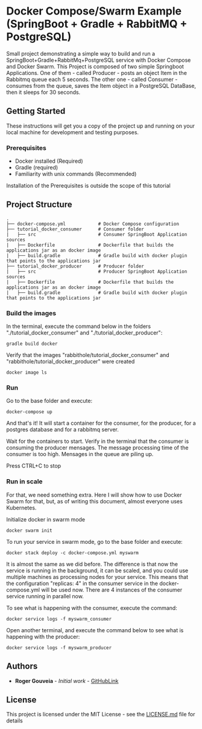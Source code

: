 # Docker Compose/Swarm Example (SpringBoot + Gradle + RabbitMQ + PostgreSQL)

Small project demonstrating a simple way to build and run a SpringBoot+Gradle+RabbitMq+PostgreSQL service with Docker Compose and Docker Swarm. This Project is composed of two simple Springboot Applications. One of them - called Producer - posts an object Item in the Rabbitmq queue each 5 seconds. The other one - called Consumer - consumes from the queue, saves the Item object in a PostgreSQL DataBase, then it sleeps for 30 seconds.

## Getting Started

These instructions will get you a copy of the project up and running on your local machine for development and testing purposes.

### Prerequisites

* Docker installed (Required)
* Gradle (required)
* Familiarity with unix commands (Recommended)

Installation of the Prerequisites is outside the scope of this tutorial

## Project Structure
```
.
├── docker-compose.yml            # Docker Compose configuration
├── tutorial_docker_consumer      # Consumer folder
|   ├── src                       # Consumer SpringBoot Application sources
|   ├── Dockerfile                # Dockerfile that builds the applications jar as an docker image
|   ├── build.gradle              # Gradle build with docker plugin that points to the applications jar
├── tutorial_docker_producer      # Producer folder
|   ├── src                       # Producer SpringBoot Application sources
|   ├── Dockerfile                # Dockerfile that builds the applications jar as an docker image
|   ├── build.gradle              # Gradle build with docker plugin that points to the applications jar
```


### Build the images

In the terminal, execute the command below in the folders "./tutorial_docker_consumer" and "./tutorial_docker_producer":
```
gradle build docker
```

Verify that the images "rabbithole/tutorial_docker_consumer" and "rabbithole/tutorial_docker_producer" were created
```
docker image ls
```

### Run

Go to the base folder and execute:
```
docker-compose up
```
And that's it! It will start a container for the consumer, for the producer, for a postgres database and for a rabbitmq server.

Wait for the containers to start.  Verify in the terminal that the consumer is consuming the producer mensages. The message processing time of the consumer is too high. Mensages in the queue are piling up.

Press CTRL+C to stop


### Run in scale

For that, we need something extra. Here I will show how to use Docker Swarm for that, but, as of writing this document, almost everyone uses Kubernetes.


Initialize docker in swarm mode
```
docker swarm init
```

To run your service in swarm mode, go to the base folder and execute:
```
docker stack deploy -c docker-compose.yml myswarm
```

It is almost the same as we did before. The difference is that now the service is running in the background, it can be scaled, and you could use multiple machines as processing nodes for your service. This means that the configuration "replicas: 4" in the consumer service in the docker-compose.yml will be used now. There are 4 instances of the consumer service running in parallel now.

To see what is happening with the consumer, execute the command:
```
docker service logs -f myswarm_consumer
```

Open another terminal, and execute the command below to see what is happening with the producer:
```
docker service logs -f myswarm_producer
```

## Authors

* **Roger Gouveia** - *Initial work* - [GitHubLink](https://github.com/rogergouveia)

## License

This project is licensed under the MIT License - see the [LICENSE.md](LICENSE.md) file for details
